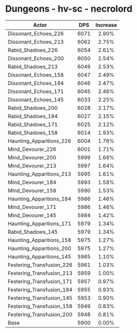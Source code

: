 # Dungeons - hv-sc - necrolord
| Actor | DPS | Increase |
|---|:---:|:---:|
|Dissonant_Echoes_226|6071|2.90%|
|Dissonant_Echoes_213|6062|2.75%|
|Rabid_Shadows_226|6054|2.61%|
|Dissonant_Echoes_200|6050|2.54%|
|Rabid_Shadows_213|6049|2.53%|
|Dissonant_Echoes_158|6047|2.49%|
|Dissonant_Echoes_184|6046|2.47%|
|Dissonant_Echoes_171|6045|2.46%|
|Dissonant_Echoes_145|6033|2.25%|
|Rabid_Shadows_200|6028|2.17%|
|Rabid_Shadows_184|6027|2.15%|
|Rabid_Shadows_171|6025|2.12%|
|Rabid_Shadows_158|6014|1.93%|
|Haunting_Apparitions_226|6004|1.76%|
|Mind_Devourer_226|6001|1.71%|
|Mind_Devourer_200|5999|1.68%|
|Mind_Devourer_213|5997|1.64%|
|Haunting_Apparitions_213|5995|1.61%|
|Mind_Devourer_184|5993|1.58%|
|Mind_Devourer_158|5990|1.53%|
|Haunting_Apparitions_184|5986|1.46%|
|Mind_Devourer_171|5986|1.46%|
|Mind_Devourer_145|5984|1.42%|
|Haunting_Apparitions_171|5979|1.34%|
|Rabid_Shadows_145|5979|1.34%|
|Haunting_Apparitions_158|5975|1.27%|
|Haunting_Apparitions_200|5975|1.27%|
|Haunting_Apparitions_145|5965|1.10%|
|Festering_Transfusion_226|5961|1.03%|
|Festering_Transfusion_213|5959|1.00%|
|Festering_Transfusion_171|5957|0.97%|
|Festering_Transfusion_184|5955|0.93%|
|Festering_Transfusion_145|5953|0.90%|
|Festering_Transfusion_158|5949|0.83%|
|Festering_Transfusion_200|5948|0.81%|
|Base|5900|0.00%|
